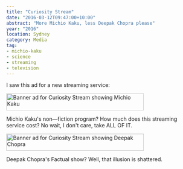 ```yaml
---
title: "Curiosity Stream"
date: "2016-03-12T09:47:00+10:00"
abstract: "More Michio Kaku, less Deepak Chopra please"
year: "2016"
location: Sydney
category: Media
tag:
- michio-kaku
- science
- streaming
- television
---
```

I saw this ad for a new streaming service:

<p><img src="https://rubenerd.com/files/2016/curiositystream.michiokaku.jpg" srcset="https://rubenerd.com/files/2016/curiositystream.michiokaku.jpg 1x, https://rubenerd.com/files/2016/curiositystream.michiokaku@2x.jpg 2x" alt="Banner ad for Curiosity Stream showing Michio Kaku" style="width:364px; height:45px" /></p>

Michio Kaku's non—fiction program? How much does this streaming service cost? No wait, I don't care, take ALL OF IT.

<p><img src="https://rubenerd.com/files/2016/curiositystream.deepakchopra.jpg" srcset="https://rubenerd.com/files/2016/curiositystream.deepakchopra.jpg 1x, https://rubenerd.com/files/2016/curiositystream.deepakchopra@2x.jpg 2x" alt="Banner ad for Curiosity Stream showing Deepak Chopra" style="width:364px; height:45px" /></p>

Deepak Chopra's Factual show?  Well, that illusion is shattered.

